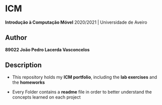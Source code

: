 # ICM

**Introdução à Computação Móvel** 2020/2021 | Universidade de Aveiro

## Author

**89022 João Pedro Lacerda Vasconcelos**

## Description

- This repository holds my **ICM portfolio**, including the **lab exercises** and the **homeworks** 

- Every Folder contains a **readme** file in order to better understand the concepts learned on each project